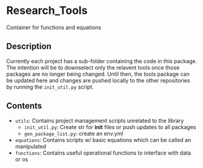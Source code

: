 # Research_Tools
Container for functions and equations

## Description
Currently each project has a sub-folder containing the code in this package.  The intention will be to downselect only the relavent tools once those packages are no longer being changed.  Until then, the tools package can be updated here and changes are pushed locally to the other repositories by running the `init_util.py` script.

## Contents
- `utils`: Contains project management scripts unrelated to the library
    - `init_util.py`: Create str for __init__ files or push updates to all packages
    - `gen_package_list.py`: create an env.yml
- `equations`: Contains scripts w/ basic equations which can be called an manipulated
- `functions`: Contains useful operational functions to interface with data or os